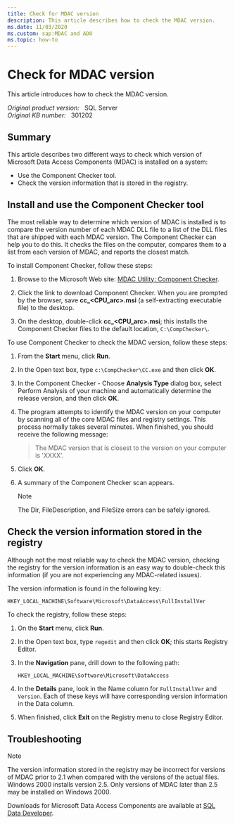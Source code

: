 ```yaml
---
title: Check for MDAC version
description: This article describes how to check the MDAC version.
ms.date: 11/03/2020
ms.custom: sap:MDAC and ADO
ms.topic: how-to
---
```

# Check for MDAC version  

This article introduces how to check the MDAC version.

_Original product version:_ &nbsp; SQL Server  
_Original KB number:_ &nbsp; 301202

## Summary

This article describes two different ways to check which version of Microsoft Data Access Components (MDAC) is installed on a system:

- Use the Component Checker tool.
- Check the version information that is stored in the registry.

## Install and use the Component Checker tool

The most reliable way to determine which version of MDAC is installed is to compare the version number of each MDAC DLL file to a list of the DLL files that are shipped with each MDAC version. The Component Checker can help you to do this. It checks the files on the computer, compares them to a list from each version of MDAC, and reports the closest match.

To install Component Checker, follow these steps:

1. Browse to the Microsoft Web site: [MDAC Utility: Component Checker](https://www.microsoft.com/download/details.aspx?id=1953).

2. Click the link to download Component Checker. When you are prompted by the browser, save **cc_<CPU_arc>.msi** (a self-extracting executable file) to the desktop.
3. On the desktop, double-click **cc_<CPU_arc>.msi**; this installs the Component Checker files to the default location, `C:\CompChecker\`.

To use Component Checker to check the MDAC version, follow these steps:

1. From the **Start** menu, click **Run**.
2. In the Open text box, type `c:\CompChecker\CC.exe` and then click **OK**.
3. In the Component Checker - Choose **Analysis Type** dialog box, select Perform Analysis of your machine and automatically determine the release version, and then click **OK**.
4. The program attempts to identify the MDAC version on your computer by scanning all of the core MDAC files and registry settings. This process normally takes several minutes. When finished, you should receive the following message:

    > The MDAC version that is closest to the version on your computer is 'XXXX'.

5. Click **OK**.
6. A summary of the Component Checker scan appears.

    > [!NOTE]
    > The Dir, FileDescription, and FileSize errors can be safely ignored.

## Check the version information stored in the registry

Although not the most reliable way to check the MDAC version, checking the registry for the version information is an easy way to double-check this information (if you are not experiencing any MDAC-related issues).

The version information is found in the following key:

`HKEY_LOCAL_MACHINE\Software\Microsoft\DataAccess\FullInstallVer`  

To check the registry, follow these steps:

1. On the **Start** menu, click **Run**.
2. In the Open text box, type `regedit` and then click **OK**; this starts Registry Editor.
3. In the **Navigation** pane, drill down to the following path:

    `HKEY_LOCAL_MACHINE\Software\Microsoft\DataAccess`  

4. In the **Details** pane, look in the Name column for `FullInstallVer` and `Version`. Each of these keys will have corresponding version information in the Data column.
5. When finished, click **Exit** on the Registry menu to close Registry Editor.

## Troubleshooting

> [!NOTE]
> The version information stored in the registry may be incorrect for versions of MDAC prior to 2.1 when compared with the versions of the actual files. Windows 2000 installs version 2.5. Only versions of MDAC later than 2.5 may be installed on Windows 2000.

Downloads for Microsoft Data Access Components are available at [SQL Data Developer](/sql/connect/sql-data-developer).
